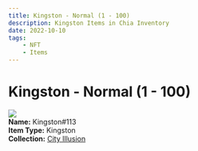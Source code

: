 ```yaml
---
title: Kingston - Normal (1 - 100)
description: Kingston Items in Chia Inventory
date: 2022-10-10
tags:
    - NFT
    - Items
---
```


# Kingston - Normal (1 - 100)
<div class="item_thumbnail">
<img loading="lazy" src="https://b4dnbfqss2ihhoghn432www3lyqaw7sbivyjlcsdtdeecfdb.arweave.net/DwbQlhKWkHO4x283q1rbXiAL-fkFFcJWKQ5j_IQRRhI"><br/>
<div><strong>Name:</strong> Kingston#113</div>
<div><strong>Item Type:</strong> Kingston</div>
<div><strong>Collection:</strong> <a href="https://www.spacescan.io/xch/nft/collection/col1lend2dcn558km4wcwta4xnkfv3xpcmlp9kyt0m909emvfxechlyqdl5ndg">City Illusion</a></div>
</div>

